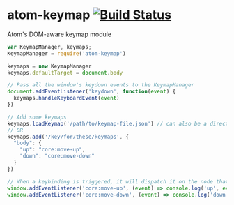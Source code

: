 # atom-keymap [![Build Status](https://travis-ci.org/atom/atom-keymap.svg?branch=master)](https://travis-ci.org/atom/atom-keymap)

Atom's DOM-aware keymap module

```js
var KeymapManager, keymaps;
KeymapManager = require('atom-keymap')

keymaps = new KeymapManager
keymaps.defaultTarget = document.body

// Pass all the window's keydown events to the KeymapManager
document.addEventListener('keydown', function(event) {
  keymaps.handleKeyboardEvent(event)
})

// Add some keymaps
keymaps.loadKeymap('/path/to/keymap-file.json') // can also be a directory of json / cson files
// OR
keymaps.add('/key/for/these/keymaps', {
  "body": {
    "up": "core:move-up",
    "down": "core:move-down"
  }
})

// When a keybinding is triggered, it will dispatch it on the node that was focused
window.addEventListener('core:move-up', (event) => console.log('up', event))
window.addEventListener('core:move-down', (event) => console.log('down', event))
```
